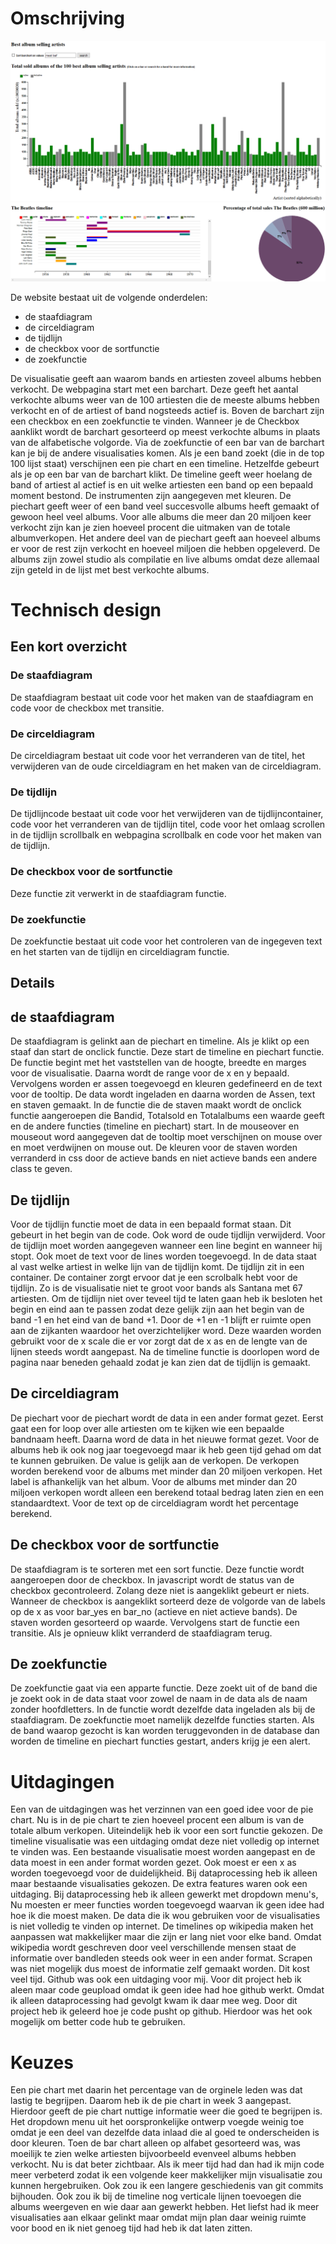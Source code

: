 # Omschrijving

![GitHub excample](/doc/printscreen.PNG)
![GitHub excample](/doc/printscreen2.PNG)

De website bestaat uit de volgende onderdelen:
 -  de staafdiagram
 -  de circeldiagram
 -  de tijdlijn
 -  de checkbox voor de sortfunctie
 -  de zoekfunctie

De visualisatie geeft aan waarom bands en artiesten zoveel albums hebben verkocht. De webpagina start met een barchart. Deze geeft het aantal verkochte albums weer van de 100 artiesten die de meeste albums hebben verkocht en of de artiest of band nogsteeds actief is. Boven de barchart zijn een checkbox en een zoekfunctie te vinden. Wanneer je de Checkbox aanklikt wordt de barchart gesorteerd op meest verkochte albums in plaats van de alfabetische volgorde. Via de zoekfunctie of een bar van de barchart kan je bij de andere visualisaties komen. Als je een band zoekt (die in de top 100 lijst staat) verschijnen een pie chart en een timeline. Hetzelfde gebeurt als je op een bar van de barchart klikt. De timeline geeft weer hoelang de band of artiest al actief is en uit welke artiesten een band op een bepaald moment bestond. De instrumenten zijn aangegeven met kleuren. De piechart geeft weer of een band veel succesvolle albums heeft gemaakt of gewoon heel veel albums. Voor alle albums die meer dan 20 miljoen keer verkocht zijn kan je zien hoeveel procent die uitmaken van de totale albumverkopen. Het andere deel van de piechart geeft aan hoeveel albums er voor de rest zijn verkocht en hoeveel miljoen die hebben opgeleverd. De albums zijn zowel studio als compilatie en live albums omdat deze allemaal zijn geteld in de lijst met best verkochte albums.

# Technisch design
 
## Een kort overzicht
 
### De staafdiagram
De staafdiagram bestaat uit code voor het maken van de staafdiagram en code voor de checkbox met transitie.
 
### De circeldiagram
De circeldiagram bestaat uit code voor het verranderen van de titel, het verwijderen van de oude circeldiagram en het maken van de      circeldiagram.
 
### De tijdlijn
De tijdlijncode bestaat uit code voor het verwijderen van de tijdlijncontainer, code voor het verranderen van de tijdlijn titel, code voor het omlaag scrollen in de tijdlijn scrollbalk en webpagina scrollbalk en code voor het maken van de tijdlijn.
 
### De checkbox voor de sortfunctie
Deze functie zit verwerkt in de staafdiagram functie.
 
### De zoekfunctie
De zoekfunctie bestaat uit code voor het controleren van de ingegeven text en het starten van de tijdlijn en circeldiagram functie.
  
## Details

## de staafdiagram

De staafdiagram is gelinkt aan de piechart en timeline. Als je klikt op een staaf dan start de onclick functie. Deze start de timeline en piechart functie. 
De functie begint met het vaststellen van de hoogte, breedte en marges voor de visualisatie. Daarna wordt de range voor de x en y bepaald. Vervolgens worden er assen toegevoegd en kleuren gedefineerd en de text voor de tooltip. De data wordt ingeladen en daarna worden de Assen, text en staven gemaakt. In de functie die de staven maakt wordt de onclick functie aangeroepen die Bandid, Totalsold en Totalalbums een waarde geeft en de andere functies (timeline en piechart) start. In de mouseover en mouseout word aangegeven dat de tooltip moet verschijnen on mouse over en moet verdwijnen on mouse out. De kleuren voor de staven worden verranderd in css door de actieve bands en niet actieve bands een andere class te geven.

## De tijdlijn

Voor de tijdlijn functie moet de data in een bepaald format staan. Dit gebeurt in het begin van de code. Ook word de oude tijdlijn verwijderd. Voor de tijdlijn moet worden aangegeven wanneer een line begint en wanneer hij stopt. Ook moet de text voor de lines worden toegevoegd. In de data staat al vast welke artiest in welke lijn van de tijdlijn komt. De tijdlijn zit in een container. De container zorgt ervoor dat je een scrolbalk hebt voor de tijdlijn. Zo is de visualisatie niet te groot voor bands als Santana met 67 artiesten.
Om de tijdlijn niet over teveel tijd te laten gaan heb ik besloten het begin en eind aan te passen zodat deze gelijk zijn aan het begin van de band -1 en het eind van de band +1. Door de +1 en -1 blijft er ruimte open aan de zijkanten waardoor het overzichtelijker word. Deze waarden worden gebruikt voor de x scale die er vor zorgt dat de x as en de lengte van de lijnen steeds wordt aangepast. Na de timeline functie is doorlopen word de pagina naar beneden gehaald zodat je kan zien dat de tijdlijn is gemaakt.

## De circeldiagram

De piechart voor de piechart wordt de data in een ander format gezet. Eerst gaat een for loop over alle artiesten om te kijken wie een bepaalde bandnaam heeft. Daarna word de data in het nieuwe format gezet. Voor de albums heb ik ook nog jaar toegevoegd maar ik heb geen tijd gehad om dat te kunnen gebruiken. De value is gelijk aan de verkopen. De verkopen worden berekend voor de albums met minder dan 20 miljoen verkopen. Het label is afhankelijk van het album. Voor de albums met minder dan 20 miljoen verkopen wordt alleen een berekend totaal bedrag laten zien en een standaardtext. Voor de text op de circeldiagram wordt het percentage berekend.

## De checkbox voor de sortfunctie

De staafdiagram is te sorteren met een sort functie. Deze functie wordt aangeroepen door de checkbox. In javascript wordt de status van de checkbox gecontroleerd. Zolang deze niet is aangeklikt gebeurt er niets. Wanneer de checkbox is aangeklikt sorteerd deze de volgorde van de labels op de x as voor bar_yes en bar_no (actieve en niet actieve bands). De staven worden gesorteerd op waarde. Vervolgens start de functie een transitie. Als je opnieuw klikt verranderd de staafdiagram terug.

## De zoekfunctie

De zoekfunctie gaat via een apparte functie. Deze zoekt uit of de band die je zoekt ook in de data staat voor zowel de naam in de data als de naam zonder hoofdletters. In de functie wordt dezelfde data ingeladen als bij de staafdiagram. De zoekfunctie moet namelijk dezelfde functies starten. Als de band waarop gezocht is kan worden teruggevonden in de database dan worden de timeline en piechart functies gestart, anders krijg je een alert. 

# Uitdagingen

Een van de uitdagingen was het verzinnen van een goed idee voor de pie chart. Nu is in de pie chart te zien hoeveel procent een album is van de totale album verkopen. 
Uiteindelijk heb ik voor een sort functie gekozen. 
De timeline visualisatie was een uitdaging omdat deze niet volledig op internet te vinden was. Een bestaande visualisatie moest worden aangepast en de data moest in een ander format worden gezet. Ook moest er een x as worden toegevoegd voor de duidelijkheid. Bij dataprocessing heb ik alleen maar bestaande visualisaties gekozen. 
De extra features waren ook een uitdaging. Bij dataprocessing heb ik alleen gewerkt met dropdown menu's, Nu moesten er meer functies worden toegevoegd waarvan ik geen idee had hoe ik die moest maken. 
De data die ik wou gebruiken voor de visualisaties is niet volledig te vinden op internet. De timelines op wikipedia maken het aanpassen wat makkelijker maar die zijn er lang niet voor elke band. Omdat wikipedia wordt geschreven door veel verschillende mensen staat de informatie over bandleden steeds ook weer in een ander format. Scrapen was niet mogelijk dus moest de informatie zelf gemaakt worden. Dit kost veel tijd.
Github was ook een uitdaging voor mij. Voor dit project heb ik aleen maar code geupload omdat ik geen idee had hoe github werkt. Omdat ik alleen dataprocessing had gevolgt kwam ik daar mee weg. Door dit project heb ik geleerd hoe je code pusht op github. Hierdoor was het ook mogelijk om better code hub te gebruiken.

# Keuzes

Een pie chart met daarin het percentage van de orginele leden was dat lastig te begrijpen. Daarom heb ik de pie chart in week 3 aangepast. Hierdoor geeft de pie chart nuttige informatie weer die goed te begrijpen is.
Het dropdown menu uit het oorspronkelijke ontwerp voegde weinig toe omdat je een deel van dezelfde data inlaad die al goed te onderscheiden is door kleuren. Toen de bar chart alleen op alfabet gesorteerd was, was moeilijk te zien welke artiesten bijvoorbeeld evenveel albums hebben verkocht. Nu is dat beter zichtbaar.
Als ik meer tijd had dan had ik mijn code meer verbeterd zodat ik een volgende keer makkelijker mijn visualisatie zou kunnen hergebruiken. Ook zou ik een langere geschiedenis van git commits bijhouden. Ook zou ik bij de timeline nog verticale lijnen toevoegen die albums weergeven en wie daar aan gewerkt hebben. Het liefst had ik meer visualisaties aan elkaar gelinkt maar omdat mijn plan daar weinig ruimte voor bood en ik niet genoeg tijd had heb ik dat laten zitten.  




